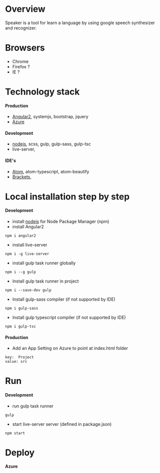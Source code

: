 # Overview
Speaker is a tool for learn a language by using google speech synthesizer and recognizer.
# Browsers
- Chrome
- Firefox ?
- IE ?

# Technology stack
#### Production
- [Angular2](https://angular.io/), systemjs, bootstrap, jquery
- [Azure](http://speaker.azurewebsites.net/)

#### Development
- [nodejs](https://nodejs.org/en/), scss, gulp, gulp-sass, gulp-tsc
- live-server,

#### IDE's
- [Atom](https://atom.io/), atom-typescript, atom-beautify
- [Brackets](http://brackets.io/),

# Local installation step by step
#### Development
- install [nodejs](https://nodejs.org/en/) for Node Package Manager (npm)
- install Angular2
```
npm i angular2
```
- install live-server
```
npm i -g live-server
```
- install gulp task runner globally
```
npm i --g gulp
```
- Install gulp task runner in project
```
npm i --save-dev gulp
```
- Install gulp-sass compiler (if not supported by IDE)
```
npm i gulp-sass
```
- Install gulp typescript compiler (if not supported by IDE)
```
npm i gulp-tsc
```

#### Production
- Add an App Setting on Azure to point at index.html folder
```
key:  Project
value: src
```

# Run
#### Development
- run gulp task runner
```
gulp
```
- start live-server server (defined in package.json)
```
npm start
```

# Deploy
#### Azure
